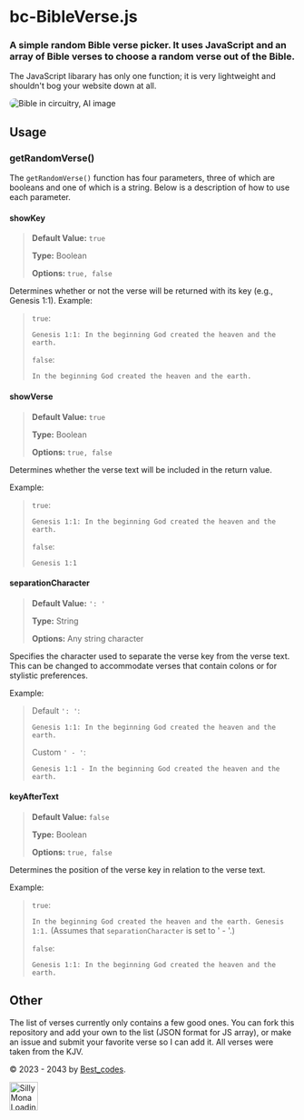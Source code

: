 # bc-BibleVerse.js
### A simple random Bible verse picker. It uses JavaScript and an array of Bible verses to choose a random verse out of the Bible.
The JavaScript libarary has only one function; it is very lightweight and shouldn't bog your website down at all. 

<img src="https://github.com/The-Best-Codes/bc-BibleVerse/assets/106822363/59ebe969-5857-4aac-8e23-580452f5dad3" alt="Bible in circuitry, AI image" ai="true" ai-type="Dalle-3" title="Does anyone ever look at hover titles?" target="_blank" for="cover" style="border-radius: 15px" /> 


<br />

## Usage

### getRandomVerse()

The `getRandomVerse()` function has four parameters, three of which are booleans and one of which is a string. Below is a description of how to use each parameter.

#### showKey
>**Default Value:** `true`
>
>**Type:** Boolean
>
>**Options:** `true, false`

Determines whether or not the verse will be returned with its key (e.g., Genesis 1:1). Example:

>`true`:
>
>`Genesis 1:1: In the beginning God created the heaven and the earth.`
>
>`false`:
>
>`In the beginning God created the heaven and the earth.`

#### showVerse
>**Default Value:** `true`
>
>**Type:** Boolean
>
>**Options:** `true, false`

Determines whether the verse text will be included in the return value.

Example:

>`true`:
>
>`Genesis 1:1: In the beginning God created the heaven and the earth.`
>
>`false`:
>
>`Genesis 1:1`

#### separationCharacter
>**Default Value:** `': '`
>
>**Type:** String
>
>**Options:** Any string character

Specifies the character used to separate the verse key from the verse text. This can be changed to accommodate verses that contain colons or for stylistic preferences.

Example:

>Default `': '`:
>
>`Genesis 1:1: In the beginning God created the heaven and the earth.`
>
>Custom `' - '`:
>
>`Genesis 1:1 - In the beginning God created the heaven and the earth.`

#### keyAfterText
>**Default Value:** `false`
>
>**Type:** Boolean
>
>**Options:** `true, false`

Determines the position of the verse key in relation to the verse text.

Example:

>`true`:
>
>`In the beginning God created the heaven and the earth. Genesis 1:1.`
>(Assumes that `separationCharacter` is set to ' - '.)
>
>`false`:
>
>`Genesis 1:1: In the beginning God created the heaven and the earth.`

## Other
The list of verses currently only contains a few good ones. You can fork this repository and add your own to the list (JSON format for JS array), or make an issue and submit your favorite verse so I can add it. 
All verses were taken from the KJV.


© 2023 - 2043 by [Best_codes](https://the-best-codes.github.io/?github_bible_repo).

<img src="https://github.com/The-Best-Codes/bc-BibleVerse/assets/106822363/0318979d-cf88-485d-88b7-f633941ebe22" alt="Silly Mona Loading GIF" width=50 height=50 title="Why you hovering me??" target="_blank" onclick="console.log('Why you click me? I know this won't work, so why you looking at my README.md source??')" />
